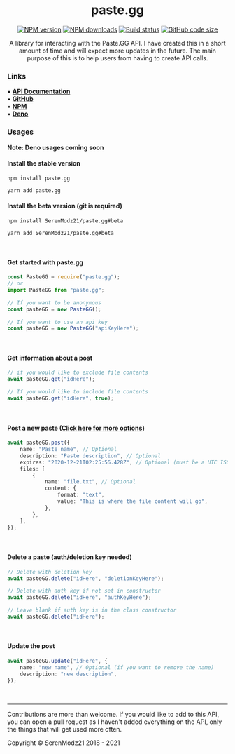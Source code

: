 <div align="center">
  <h1>paste.gg</h1>
  <a href="https://www.npmjs.com/package/paste.gg"><img src="https://img.shields.io/npm/v/paste.gg.svg?maxAge=3600" alt="NPM version" /></a>
  <a href="https://www.npmjs.com/package/paste.gg"><img src="https://img.shields.io/npm/dt/paste.gg.svg?maxAge=3600" alt="NPM downloads" /></a>
  <a href="https://github.com/SerenModz21/paste.gg/actions"><img src="https://github.com/SerenModz21/paste.gg/actions/workflows/codeql-analysis.yml/badge.svg" alt="Build status" /></a>
  <a href="https://github.com/SerenModz21/paste.gg"><img src="https://img.shields.io/github/languages/code-size/SerenModz21/paste.gg" alt="GitHub code size"></a>
  <br />
  <p style="max-width: 600px">
    A library for interacting with the Paste.GG API. I have created this in a short amount of time and will expect more updates in the future. The main purpose of this is to help users from having to create API calls.
  </p>
</div>

### Links

• **[API Documentation](https://github.com/ascclemens/paste/blob/master/api.md#api)** <br/>
• **[GitHub](https://github.com/SerenModz21/paste.gg)** <br/>
• **[NPM](https://www.npmjs.com/package/paste.gg)** <br/>
• **[Deno](https://deno.land/x/pastegg)** <br/>

### Usages

**Note: Deno usages coming soon**

#### Install the stable version

```
npm install paste.gg

yarn add paste.gg
```

#### Install the beta version (git is required)

```
npm install SerenModz21/paste.gg#beta

yarn add SerenModz21/paste.gg#beta
```

<br/>

#### Get started with paste.gg

```ts
const PasteGG = require("paste.gg");
// or
import PasteGG from "paste.gg";

// If you want to be anonymous
const pasteGG = new PasteGG();

// If you want to use an api key
const pasteGG = new PasteGG("apiKeyHere");
```

<br/>

#### Get information about a post

```ts
// if you would like to exclude file contents
await pasteGG.get("idHere");

// If you would like to include file contents
await pasteGG.get("idHere", true);
```

<br/>

#### Post a new paste ([Click here for more options](https://github.com/ascclemens/paste/blob/master/api.md#post-pastes))

```ts
await pasteGG.post({
    name: "Paste name", // Optional
    description: "Paste description", // Optional
    expires: "2020-12-21T02:25:56.428Z", // Optional (must be a UTC ISO 8601 string)
    files: [
        {
            name: "file.txt", // Optional
            content: {
                format: "text",
                value: "This is where the file content will go",
            },
        },
    ],
});
```

<br/>

#### Delete a paste (auth/deletion key needed)

```ts
// Delete with deletion key
await pasteGG.delete("idHere", "deletionKeyHere");

// Delete with auth key if not set in constructor
await pasteGG.delete("idHere", "authKeyHere");

// Leave blank if auth key is in the class constructor
await pasteGG.delete("idHere");
```

<br/>

#### Update the post

```ts
await pasteGG.update("idHere", {
    name: "new name", // Optional (if you want to remove the name)
    description: "new description",
});
```

<br />

---

Contributions are more than welcome. If you would like to add to this API, you can open a pull request as I haven't added everything on the API, only the things that will get used more often.

Copyright © SerenModz21 2018 - 2021
